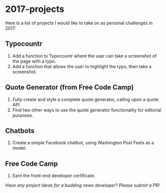 # 2017-projects

Here is a list of projects I would like to take on as personal challenges in 2017:

## Typocountr

1. Add a function to Typocountr where the user can take a screenshot of the page with a typo.
2. Add a function that allows the user to highlight the typo, then take a screenshot.

## Quote Generator (from Free Code Camp)

1. Fully create and style a complete quote generator, calling upon a quote API
2. Find two other ways to use the quote generator functionality for editorial purposes.

## Chatbots

1. Create a simple Facebook chatbot, using Washington Post Feels as a model.

## Free Code Camp
1. Earn the front-end developer certificate. 

<em>Have any project ideas for a budding news developer? Please submit a PR!</em>
